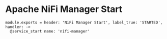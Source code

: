 
# Apache NiFi Manager Start

    module.exports = header: 'NiFi Manager Start', label_true: 'STARTED', handler: ->
      @service_start name: 'nifi-manager'

